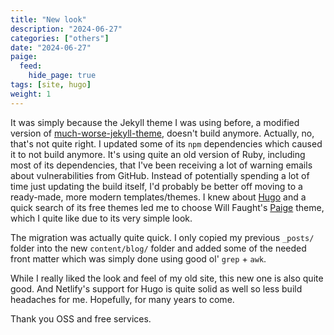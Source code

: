 ```yaml
---
title: "New look"
description: "2024-06-27"
categories: ["others"]
date: "2024-06-27"
paige:
  feed:
    hide_page: true
tags: [site, hugo]
weight: 1
---
```


It was simply because the Jekyll theme I was using before, a modified version of [much-worse-jekyll-theme](https://github.com/gchauras/much-worse-jekyll-theme), doesn't build anymore. Actually, no, that's not quite right. I updated some of its `npm` dependencies which caused it to not build anymore. It's using quite an old version of Ruby, including most of its dependencies, that I've been receiving a lot of warning emails about vulnerabilities from GitHub. Instead of potentially spending a lot of time just updating the build itself, I'd probably be better off moving to a ready-made, more modern templates/themes. I knew about [Hugo](https://gohugo.io/) and a quick search of its free themes led me to choose Will Faught's [Paige](https://github.com/willfaught/paige) theme, which I quite like due to its very simple look.

The migration was actually quite quick. I only copied my previous `_posts/` folder into the new `content/blog/` folder and added some of the needed front matter which was simply done using good ol' `grep` + `awk`.

While I really liked the look and feel of my old site, this new one is also quite good. And Netlify's support for Hugo is quite solid as well so less build headaches for me. Hopefully, for many years to come.

Thank you OSS and free services.

<br>
